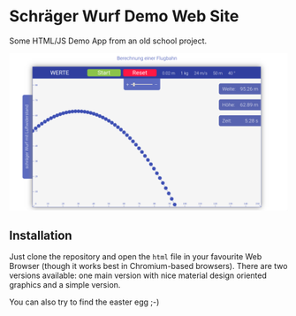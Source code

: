 # Schräger Wurf Demo Web Site

Some HTML/JS Demo App from an old school project.

![screenshot](screenshot.png)

## Installation

Just clone the repository and open the `html` file in your favourite Web Browser (though it works best in Chromium-based browsers). There are two versions available: one main version with nice material design oriented graphics and a simple version.

You can also try to find the easter egg ;-)
